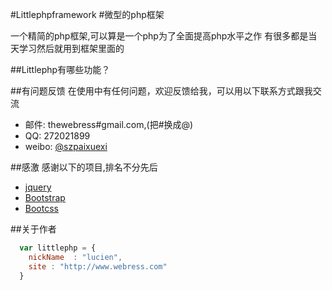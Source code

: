 #Littlephpframework
#微型的php框架

一个精简的php框架,可以算是一个php为了全面提高php水平之作
有很多都是当天学习然后就用到框架里面的

##Littlephp有哪些功能？



##有问题反馈
在使用中有任何问题，欢迎反馈给我，可以用以下联系方式跟我交流

* 邮件: thewebress#gmail.com,(把#换成@)
* QQ:  272021899
* weibo: [@szpaixuexi](http://weibo.com/2458829170)





##感激
感谢以下的项目,排名不分先后
* [jquery](http://jquery.com)
* [Bootstrap](http://getbootstrap.com)
* [Bootcss](http://www.bootcss.com)

##关于作者

```javascript
  var littlephp = {
    nickName  : "lucien",
    site : "http://www.webress.com"
  }
```

